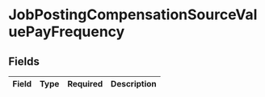 # JobPostingCompensationSourceValuePayFrequency


## Fields

| Field       | Type        | Required    | Description |
| ----------- | ----------- | ----------- | ----------- |